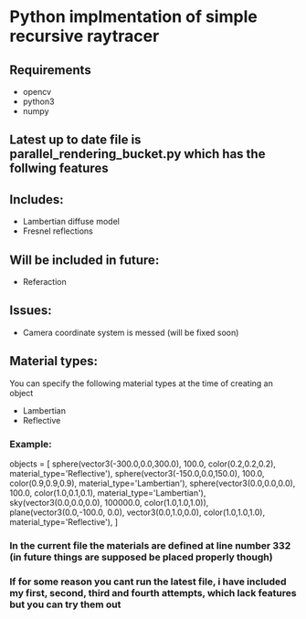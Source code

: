 # Python implmentation of simple recursive raytracer

## Requirements
- opencv
- python3
- numpy

## Latest up to date file is parallel_rendering_bucket.py which has the follwing features

## Includes:
- Lambertian diffuse model
- Fresnel reflections

## Will be included in future:
- Referaction

## Issues:
- Camera coordinate system is messed (will be fixed soon)

## Material types:
You can specify the following material types at the time of creating an object
- Lambertian
- Reflective

### Example: 
objects = [
    sphere(vector3(-300.0,0.0,300.0), 100.0, color(0.2,0.2,0.2), material_type='Reflective'), 
    sphere(vector3(-150.0,0.0,150.0), 100.0, color(0.9,0.9,0.9), material_type='Lambertian'), 
    sphere(vector3(0.0,0.0,0.0), 100.0, color(1.0,0.1,0.1), material_type='Lambertian'), 
    sky(vector3(0.0,0.0,0.0), 100000.0, color(1.0,1.0,1.0)), 
    plane(vector3(0.0,-100.0, 0.0), vector3(0.0,1.0,0.0), color(1.0,1.0,1.0), material_type='Reflective'),
]

### In the current file the materials are defined at line number 332 (in future things are supposed be placed properly though)

### If for some reason you cant run the latest file, i have included my first, second, third and fourth attempts, which lack features but you can try them out
